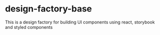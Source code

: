 # design-factory-base
This is a design factory for building UI components using react, storybook and styled components
